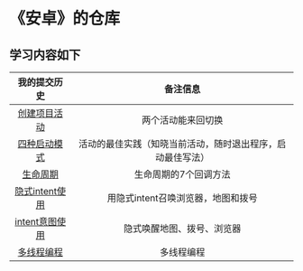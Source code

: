 # 《安卓》的仓库

<h2>学习内容如下</h2>

| 我的提交历史                 | 备注信息 |
|:---:                        | :---:   |
| [创建项目活动](实验一/README.md)    | 两个活动能来回切换 |
| [四种启动模式](实验二/README.md)    | 活动的最佳实践（知晓当前活动，随时退出程序，启动最佳写法） |
| [生命周期](实验二/README.md)    | 生命周期的7个回调方法 |
| [隐式intent使用](实验三/README.md)    | 用隐式intent召唤浏览器，地图和拨号 |
| [intent意图使用](poject04/README.md)    | 隐式唤醒地图、拨号、浏览器 |
| [多线程编程](实验五/README.md)	|多线程编程|
